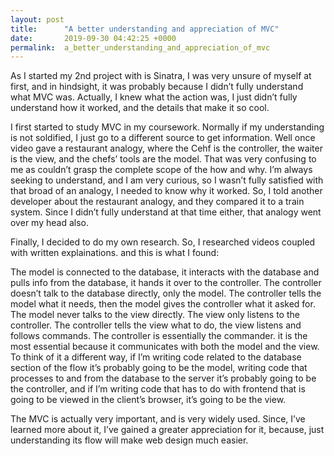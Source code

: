 ```yaml
---
layout: post
title:      "A better understanding and appreciation of MVC"
date:       2019-09-30 04:42:25 +0000
permalink:  a_better_understanding_and_appreciation_of_mvc
---
```


As I started my 2nd project with is Sinatra, I was very unsure of myself at first, and in hindsight, it was probably because I didn’t fully understand what MVC was.  Actually, I knew what the action was, I just didn’t fully understand how it worked, and the details that make it so cool.   

I first started to study MVC in my coursework.  Normally if my understanding is not soldified, I just go to a different source to get information.  Well once video gave a restaurant analogy, where the Cehf is the controller, the waiter is the view, and the chefs’ tools are the model.  That was very confusing to me as couldn’t grasp the complete scope of the how and why.  I’m always seeking to understand, and I am very curious, so I wasn’t fully satisfied with that broad of an analogy, I needed to know why it worked.  So, I told another developer about the restaurant analogy, and they compared it to a train system.  Since I didn’t fully understand at that time either, that analogy went over my head also.   

 

Finally, I decided to do my own research.  So, I researched videos coupled with written explainations.  and this is what I found:  

The model is connected to the database, it interacts with the database and pulls info from the database, it hands it over to the controller.  The controller doesn’t talk to the database directly, only the model.  The controller tells the model what it needs, then the model gives the controller what it asked for.  The model never talks to the view directly.  The view only listens to the controller.  The controller tells the view what to do, the view listens and follows commands.  The controller is essentially the commander.  it is the most essential because it communicates with both the model and the view.   To think of it a different way, if I’m writing code related to the database section of the flow it’s probably going to be the model, writing code that processes to and from the database to the server it’s probably going to be the controller, and if I’m writing code that has to do with frontend that is going to be viewed in the client’s browser, it’s going to be the view.  

 

The MVC is actually very important, and is very widely used.  Since, I’ve learned more about it, I’ve gained a greater appreciation for it, because, just understanding its flow will make web design much easier.   
